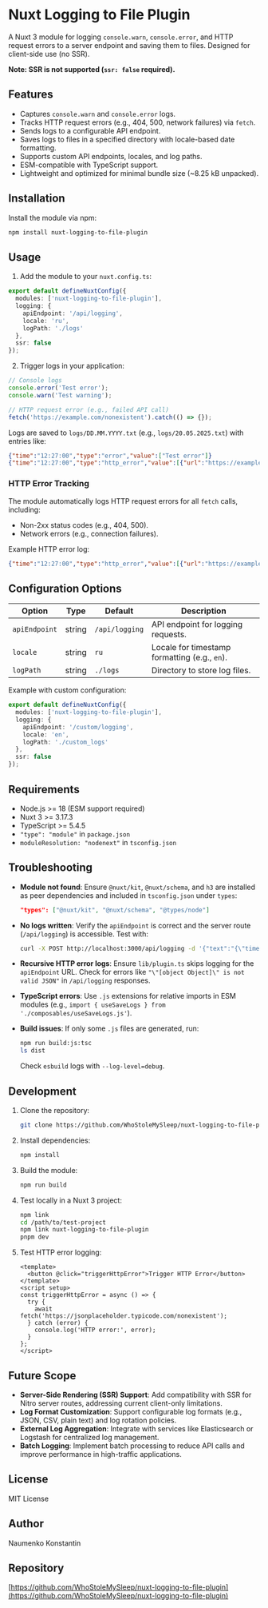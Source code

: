 # Nuxt Logging to File Plugin

A Nuxt 3 module for logging `console.warn`, `console.error`, and HTTP request errors to a server endpoint and saving them to files. Designed for client-side use (no SSR).

**Note: SSR is not supported (`ssr: false` required).**

## Features

- Captures `console.warn` and `console.error` logs.
- Tracks HTTP request errors (e.g., 404, 500, network failures) via `fetch`.
- Sends logs to a configurable API endpoint.
- Saves logs to files in a specified directory with locale-based date formatting.
- Supports custom API endpoints, locales, and log paths.
- ESM-compatible with TypeScript support.
- Lightweight and optimized for minimal bundle size (~8.25 kB unpacked).

## Installation

Install the module via npm:

```bash
npm install nuxt-logging-to-file-plugin
```

## Usage

1. Add the module to your `nuxt.config.ts`:

```typescript
export default defineNuxtConfig({
  modules: ['nuxt-logging-to-file-plugin'],
  logging: {
    apiEndpoint: '/api/logging',
    locale: 'ru',
    logPath: './logs'
  },
  ssr: false
});
```

2. Trigger logs in your application:

```javascript
// Console logs
console.error('Test error');
console.warn('Test warning');

// HTTP request error (e.g., failed API call)
fetch('https://example.com/nonexistent').catch(() => {});
```

Logs are saved to `logs/DD.MM.YYYY.txt` (e.g., `logs/20.05.2025.txt`) with entries like:

```json
{"time":"12:27:00","type":"error","value":["Test error"]}
{"time":"12:27:00","type":"http_error","value":[{"url":"https://example.com/nonexistent","method":"GET","status":404,"statusText":"Not Found","error":"Not found"}]}
```

### HTTP Error Tracking
The module automatically logs HTTP request errors for all `fetch` calls, including:
- Non-2xx status codes (e.g., 404, 500).
- Network errors (e.g., connection failures).

Example HTTP error log:
```json
{"time":"12:27:00","type":"http_error","value":[{"url":"https://example.com/api/nonexistent","method":"POST","status":404,"statusText":"Not Found","error":"Not found"}]}
```

## Configuration Options

| Option        | Type   | Default       | Description                                      |
|---------------|--------|---------------|--------------------------------------------------|
| `apiEndpoint` | string | `/api/logging`| API endpoint for logging requests.               |
| `locale`      | string | `ru`          | Locale for timestamp formatting (e.g., `en`).    |
| `logPath`     | string | `./logs`      | Directory to store log files.                    |

Example with custom configuration:
```typescript
export default defineNuxtConfig({
  modules: ['nuxt-logging-to-file-plugin'],
  logging: {
    apiEndpoint: '/custom/logging',
    locale: 'en',
    logPath: './custom_logs'
  },
  ssr: false
});
```

## Requirements

- Node.js >= 18 (ESM support required)
- Nuxt 3 >= 3.17.3
- TypeScript >= 5.4.5
- `"type": "module"` in `package.json`
- `moduleResolution: "nodenext"` in `tsconfig.json`

## Troubleshooting

- **Module not found**: Ensure `@nuxt/kit`, `@nuxt/schema`, and `h3` are installed as peer dependencies and included in `tsconfig.json` under `types`:
  ```json
  "types": ["@nuxt/kit", "@nuxt/schema", "@types/node"]
  ```

- **No logs written**: Verify the `apiEndpoint` is correct and the server route (`/api/logging`) is accessible. Test with:
  ```bash
  curl -X POST http://localhost:3000/api/logging -d '{"text":"{\"time\":\"12:00:00\",\"type\":\"error\",\"value\":[\"test\"]}"}}' -H "Content-Type: application/json"
  ```

- **Recursive HTTP error logs**: Ensure `lib/plugin.ts` skips logging for the `apiEndpoint` URL. Check for errors like `"\"[object Object]\" is not valid JSON"` in `/api/logging` responses.

- **TypeScript errors**: Use `.js` extensions for relative imports in ESM modules (e.g., `import { useSaveLogs } from './composables/useSaveLogs.js'`).

- **Build issues**: If only some `.js` files are generated, run:
  ```bash
  npm run build:js:tsc
  ls dist
  ```
  Check `esbuild` logs with `--log-level=debug`.

## Development

1. Clone the repository:
   ```bash
   git clone https://github.com/WhoStoleMySleep/nuxt-logging-to-file-plugin.git
   ```

2. Install dependencies:
   ```bash
   npm install
   ```

3. Build the module:
   ```bash
   npm run build
   ```

4. Test locally in a Nuxt 3 project:
   ```bash
   npm link
   cd /path/to/test-project
   npm link nuxt-logging-to-file-plugin
   pnpm dev
   ```

5. Test HTTP error logging:
   ```vue
   <template>
     <button @click="triggerHttpError">Trigger HTTP Error</button>
   </template>
   <script setup>
   const triggerHttpError = async () => {
     try {
       await fetch('https://jsonplaceholder.typicode.com/nonexistent');
     } catch (error) {
       console.log('HTTP error:', error);
     }
   };
   </script>
   ```

## Future Scope
- **Server-Side Rendering (SSR) Support**: Add compatibility with SSR for Nitro server routes, addressing current client-only limitations.
- **Log Format Customization**: Support configurable log formats (e.g., JSON, CSV, plain text) and log rotation policies.
- **External Log Aggregation**: Integrate with services like Elasticsearch or Logstash for centralized log management.
- **Batch Logging**: Implement batch processing to reduce API calls and improve performance in high-traffic applications.

## License

MIT License

## Author

Naumenko Konstantin

## Repository

[https://github.com/WhoStoleMySleep/nuxt-logging-to-file-plugin](https://github.com/WhoStoleMySleep/nuxt-logging-to-file-plugin)
